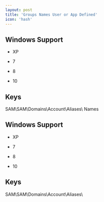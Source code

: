 ```yaml
---
layout: post
title: 'Groups Names User or App Defined'
icon: 'hash'
---
```


## Windows Support

- XP

- 7

- 8

- 10



## Keys

SAM\SAM\Domains\Account\Aliases\ Names



## Windows Support

- XP

- 7

- 8

- 10



## Keys

SAM\SAM\Domains\Account\Aliases\

